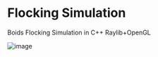 # Flocking Simulation
Boids Flocking Simulation in C++ Raylib+OpenGL

![image](https://github.com/user-attachments/assets/fee07ba0-ab25-4256-913e-3d3cf54a49ae)
